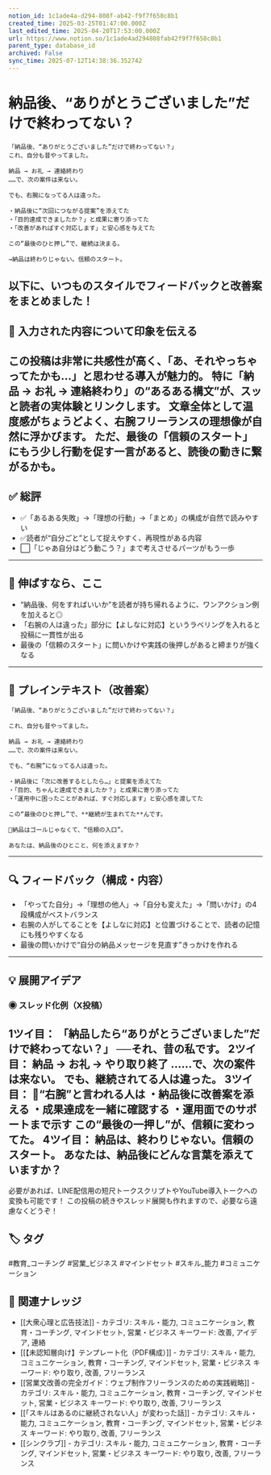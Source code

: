 ```yaml
---
notion_id: 1c1ade4a-d294-808f-ab42-f9f7f658c8b1
created_time: 2025-03-25T01:47:00.000Z
last_edited_time: 2025-04-20T17:53:00.000Z
url: https://www.notion.so/1c1ade4ad294808fab42f9f7f658c8b1
parent_type: database_id
archived: False
sync_time: 2025-07-12T14:38:36.352742
---
```


# 納品後、“ありがとうございました”だけで終わってない？

```plain text
「納品後、“ありがとうございました”だけで終わってない？」
これ、自分も昔やってました。

納品 → お礼 → 連絡終わり
……で、次の案件は来ない。

でも、右腕になってる人は違った。

・納品後に“次回につながる提案”を添えてた
・「目的達成できましたか？」と成果に寄り添ってた
・「改善があればすぐ対応します」と安心感を与えてた

この“最後のひと押し”で、継続は決まる。

→納品は終わりじゃない。信頼のスタート。
```
以下に、いつものスタイルでフィードバックと改善案をまとめました！
---
## 🧭 入力された内容について印象を伝える
この投稿は非常に共感性が高く、「あ、それやっちゃってたかも…」と思わせる導入が魅力的。
特に「納品 → お礼 → 連絡終わり」の“あるある構文”が、スッと読者の実体験とリンクします。
文章全体として温度感がちょうどよく、右腕フリーランスの理想像が自然に浮かびます。
ただ、最後の「信頼のスタート」にもう少し行動を促す一言があると、読後の動きに繋がるかも。
---
## ✅ 総評
- ✅「あるある失敗」→「理想の行動」→「まとめ」の構成が自然で読みやすい
- ✅読者が“自分ごと”として捉えやすく、再現性がある内容
- ⬜「じゃあ自分はどう動こう？」まで考えさせるパーツがもう一歩
---
## 🚀 伸ばすなら、ここ
- “納品後、何をすればいいか”を読者が持ち帰れるように、ワンアクション例を加えると◎
- 「右腕の人は違った」部分に【よしなに対応】というラベリングを入れると投稿に一貫性が出る
- 最後の「信頼のスタート」に問いかけや実践の後押しがあると締まりが強くなる
---
## 📝 プレインテキスト（改善案）
```plain text
「納品後、“ありがとうございました”だけで終わってない？」

これ、自分も昔やってました。

納品 → お礼 → 連絡終わり
……で、次の案件は来ない。

でも、“右腕”になってる人は違った。

・納品後に「次に改善するとしたら…」と提案を添えてた
・「目的、ちゃんと達成できましたか？」と成果に寄り添ってた
・「運用中に困ったことがあれば、すぐ対応します」と安心感を渡してた

この“最後のひと押し”で、**継続が生まれてた**んです。

📌納品はゴールじゃなくて、“信頼の入口”。

あなたは、納品後のひとこと、何を添えますか？
```
---
## 🔍 フィードバック（構成・内容）
- 「やってた自分」→「理想の他人」→「自分も変えた」→「問いかけ」の4段構成がベストバランス
- 右腕の人がしてることを【よしなに対応】と位置づけることで、読者の記憶にも残りやすくなる
- 最後の問いかけで“自分の納品メッセージを見直す”きっかけを作れる
---
## 💡 展開アイデア
### ◉ スレッド化例（X投稿）
1ツイ目：
「納品したら“ありがとうございました”だけで終わってない？」
──それ、昔の私です。
2ツイ目：
納品 → お礼 → やり取り終了
……で、次の案件は来ない。
でも、継続されてる人は違った。
3ツイ目：
📌“右腕”と言われる人は
・納品後に改善案を添える
・成果達成を一緒に確認する
・運用面でのサポートまで示す
この“最後の一押し”が、信頼に変わってた。
4ツイ目：
納品は、終わりじゃない。信頼のスタート。
あなたは、納品後にどんな言葉を添えていますか？
---
必要があれば、LINE配信用の短尺トークスクリプトやYouTube導入トークへの変換も可能です！
この投稿の続きやスレッド展開も作れますので、必要なら遠慮なくどうぞ！

## 🏷️ タグ
#教育_コーチング #営業_ビジネス #マインドセット #スキル_能力 #コミュニケーション

## 🔗 関連ナレッジ
- [[大衆心理と広告技法]] - カテゴリ: スキル・能力, コミュニケーション, 教育・コーチング, マインドセット, 営業・ビジネス キーワード: 改善, アイデア, 連絡
- [[【未認知層向け】テンプレート化（PDF構成）]] - カテゴリ: スキル・能力, コミュニケーション, 教育・コーチング, マインドセット, 営業・ビジネス キーワード: やり取り, 改善, フリーランス
- [[営業文改善の完全ガイド：ウェブ制作フリーランスのための実践戦略]] - カテゴリ: スキル・能力, コミュニケーション, 教育・コーチング, マインドセット, 営業・ビジネス キーワード: やり取り, 改善, フリーランス
- [[「スキルはあるのに継続されない人」が変わった話]] - カテゴリ: スキル・能力, コミュニケーション, 教育・コーチング, マインドセット, 営業・ビジネス キーワード: やり取り, 改善, フリーランス
- [[シンクラブ]] - カテゴリ: スキル・能力, コミュニケーション, 教育・コーチング, マインドセット, 営業・ビジネス キーワード: やり取り, 改善, フリーランス
